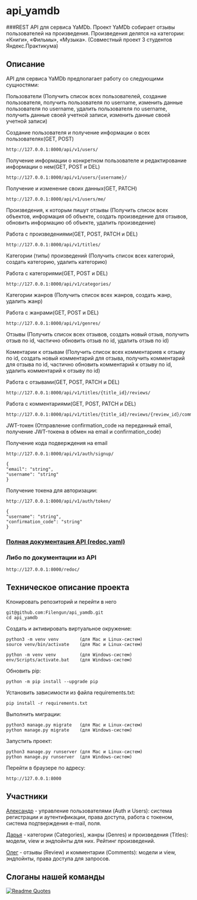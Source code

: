 # api_yamdb
###REST API для сервиса YaMDb. Проект YaMDb собирает отзывы пользователей на произведения. Произведения делятся на категории: «Книги», «Фильмы», «Музыка». (Совместный проект 3 студентов Яндекс.Практикума)


## Описание

API для сервиса YaMDb предполагает работу со следующими сущностями:

Пользователи (Получить список всех пользователей, создание пользователя, получить пользователя по username, изменить данные пользователя по username, удалить пользователя по username, получить данные своей учетной записи, изменить данные своей учетной записи)

Создание пользователя и получение информации о всех пользователях(GET, POST)

```
http://127.0.0.1:8000/api/v1/users/
```

Получение информации о конкретном пользователе и редактирование информации о нем(GET, POST и DEL)

```
http://127.0.0.1:8000/api/v1/users/{username}/ 
```

Получение и изменение своих данных(GET, PATCH)

```
http://127.0.0.1:8000/api/v1/users/me/
```

Произведения, к которым пишут отзывы (Получить список всех объектов, информация об объекте, создать произведение для отзывов, обновить информацию об объекте, удалить произведение)

Работа с произведениями(GET, POST, PATCH и DEL)

```
http://127.0.0.1:8000/api/v1/titles/
```

Категории (типы) произведений (Получить список всех категорий, создать категорию, удалить категорию)

Работа с категориями(GET, POST и DEL)

```
http://127.0.0.1:8000/api/v1/categories/
```


Категории жанров (Получить список всех жанров, создать жанр, удалить жанр)

Работа с жанрами(GET, POST и DEL)

```
http://127.0.0.1:8000/api/v1/genres/
```

Отзывы (Получить список всех отзывов, создать новый отзыв, получить отзыв по id, частично обновить отзыв по id, удалить отзыв по id)

Коментарии к отзывам (Получить список всех комментариев к отзыву по id, создать новый комментарий для отзыва, получить комментарий для отзыва по id, частично обновить комментарий к отзыву по id, удалить комментарий к отзыву по id)

Работа с отзывами(GET, POST, PATCH и DEL)

```
http://127.0.0.1:8000/api/v1/titles/{title_id}/reviews/
```

Работа с комментариями(GET, POST, PATCH и DEL)

```
http://127.0.0.1:8000/api/v1/titles/{title_id}/reviews/{review_id}/comments/
```

JWT-токен (Отправление confirmation_code на переданный email, получение JWT-токена в обмен на email и confirmation_code)

Получение кода подверждения на email

```
http://127.0.0.1:8000/api/v1/auth/signup/ 
```


```
{
"email": "string",
"username": "string"
}
```

Получение токена для авторизации:

```
http://127.0.0.1:8000/api/v1/auth/token/
```

```
{
"username": "string",
"confirmation_code": "string"
}
```

### [Полная документация API (redoc.yaml)](https://github.com/Filengun/api_yamdb/blob/master/api_yamdb/static/redoc.yaml)
### Либо по документации из API

```
http://127.0.0.1:8000/redoc/
```

## Техническое описание проекта

Клонировать репозиторий и перейти в него

```
git@github.com:Filengun/api_yamdb.git
cd api_yamdb
```

Cоздать и активировать виртуальное окружение:

```
python3 -m venv venv        (для Mac и Linux-систем)
source venv/bin/activate    (для Mac и Linux-систем)
```

```
python -m venv venv         (для Windows-систем)
env/Scripts/activate.bat    (для Windows-систем)
```

Обновить pip:

```
python -m pip install --upgrade pip
```

Установить зависимости из файла requirements.txt:

```
pip install -r requirements.txt
```

Выполнить миграции:

```
python3 manage.py migrate   (для Mac и Linux-систем)
python manage.py migrate    (для Windows-систем)
```

Запустить проект:

```
python3 manage.py runserver (для Mac и Linux-систем)
python manage.py runserver  (для Windows-систем)
```

Перейти в браузере по адресу:

```
http://127.0.0.1:8000
```

## Участники

[Александр](https://github.com/art-bagel) - управление пользователями (Auth и Users): система регистрации и аутентификации, права доступа, работа с токеном, система подтверждения e-mail, поля.

[Дарья](https://github.com/dmeyker) - категории (Categories), жанры (Genres) и произведения (Titles): модели, view и эндпойнты для них. Рейтинг произведений.

[Олег](https://github.com/Filengun/) - отзывы (Review) и комментарии (Comments): модели и view, эндпойнты, права доступа для запросов.

## Слоганы нашей команды
[![Readme Quotes](https://quotes-github-readme.vercel.app/api?type=horizontal&theme=dark)](https://github.com/piyushsuthar/github-readme-quotes)
